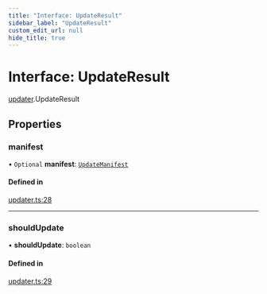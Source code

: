 ```yaml
---
title: "Interface: UpdateResult"
sidebar_label: "UpdateResult"
custom_edit_url: null
hide_title: true
---
```


# Interface: UpdateResult

[updater](../modules/updater.md).UpdateResult

## Properties

### manifest

• `Optional` **manifest**: [`UpdateManifest`](updater.updatemanifest.md)

#### Defined in

[updater.ts:28](https://github.com/tauri-apps/tauri/blob/af634db/tooling/api/src/updater.ts#L28)

___

### shouldUpdate

• **shouldUpdate**: `boolean`

#### Defined in

[updater.ts:29](https://github.com/tauri-apps/tauri/blob/af634db/tooling/api/src/updater.ts#L29)
